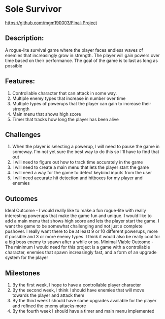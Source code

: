 # Sole Survivor
https://github.com/mgm190003/Final-Project

## Description: 
A rogue-lite survival game where the player faces endless waves of enemies that increasingly grow in strength. The player will gain powers over time based on their performance. The goal of the game is to last as long as possible
## Features:
1. Controllable character that can attack in some way.
2. Multiple enemy types that increase in number over time
3. Multiple types of powerups that the player can gain to increase their strength
4. Main menu that shows high score
5. Timer that tracks how long the player has been alive
## Challenges
1. When the player is selecting a powerup, I will need to pause the game in someway. I'm not yet sure the best way to do this so I'll have to find that out
2. I will need to figure out how to track time accurately in the game
3. I will need to create a main menu that lets the player start the game
4. I will need a way for the game to detect keybind inputs from the user
5. I will need accurate hit detection and hitboxes for my player and enemies
## Outcomes
Ideal Outcome - I would really like to make a fun rogue-lite with really interesting powerups that make the game fun and unique. I would like to add a main menu that shows high score and lets the player start the game. I want the game to be somewhat challenging and not just a complete pushover. I really want there to be at least 9 or 10 different powerups, more if possible and 3 or more enemy types. I think it would also be really cool for a big boss enemy to spawn after a while or so. 
Minimal Viable Outcome - The minimum I would need for this project is a game with a controllable character, enemies that spawn increasingly fast, and a form of an upgrade system for the player
## Milestones
1. By the first week, I hope to have a controllable player character
2. By the second week, I think I should have enemies that will move towards the player and attack them
3. By the third week I should have some upgrades available for the player and refined the enemy attacks more
4. By the fourth week I should have a timer and main menu implemented
